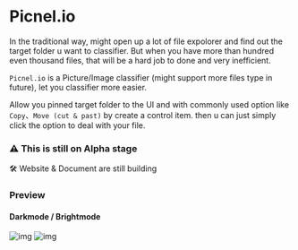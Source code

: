 # Picnel.io


In the traditional way, might open up a lot of file expolorer and find out the target folder u want to classifier. But when you have more than hundred even thousand files, that will be a hard job to done and very inefficient.

`Picnel.io` is a Picture/Image classifier (might support more files type in future), let you classifier more easier.

Allow you pinned target folder to the UI and with commonly used option like `Copy`、`Move (cut & past)` by create a control item. then u can just simply click the option to deal with your file.

### ⚠ This is still on Alpha stage
🛠 Website & Document are still building

### Preview
#### Darkmode / Brightmode
![img](https://github.com/Proladon/Picnel.io/blob/master/preview/dark.png)
![img](https://github.com/Proladon/Picnel.io/blob/master/preview/bright.png)
